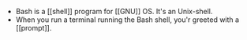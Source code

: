 - Bash is a [[shell]] program for [[GNU]] OS. It's an Unix-shell.
- When you run a terminal running the Bash shell, you'r greeted with a [[prompt]].